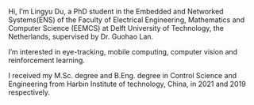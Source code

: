 Hi, I’m Lingyu Du, a PhD student in the Embedded and Networked Systems(ENS) of the Faculty of Electrical Engineering, Mathematics and Computer Science (EEMCS) at Delft University of Technology, the Netherlands, supervised by Dr. Guohao Lan.

I’m interested in eye-tracking, mobile computing, computer vision and reinforcement learning.
 
I received my M.Sc. degree and B.Eng. degree in Control Science and Engineering from Harbin Institute of technology, China, in 2021 and 2019 respectively.
